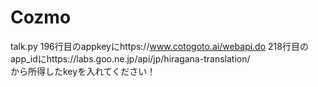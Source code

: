 # Cozmo

talk.py
196行目のappkeyにhttps://www.cotogoto.ai/webapi.do
218行目のapp_idにhttps://labs.goo.ne.jp/api/jp/hiragana-translation/  
から所得したkeyを入れてください！
